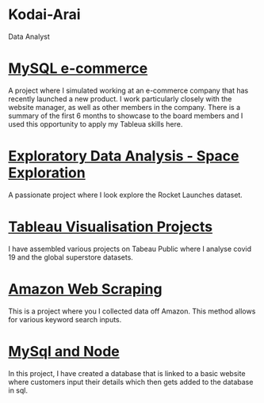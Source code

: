 # Kodai-Arai
Data Analyst 

# [MySQL e-commerce]()
A project where I simulated working at an e-commerce company that has recently launched a new product. I work particularly closely with the website manager, as well as  other members in the company. There is a summary of the first 6 months to showcase to the board members and I used this opportunity to apply my Tableua skills here. 

# [Exploratory Data Analysis - Space Exploration](https://github.com/KodaiKonnerArai/Exploratory-Data-Analysis-Space-Exploration)
A passionate project where I look explore the Rocket Launches dataset. 


# [Tableau Visualisation Projects](https://github.com/KodaiKonnerArai/Tableau-Visualiations-)
I have assembled various projects on Tabeau Public where I analyse covid 19 and the global superstore datasets. 


# [Amazon Web Scraping](https://github.com/KodaiKonnerArai/Amazon-Web-Scraper)
This is a project where you I collected data off Amazon.  This method allows for various keyword search inputs. 


# [MySql and Node](https://github.com/KodaiKonnerArai/MySQL-and-node.js)
In this project, I have created a database that is linked to a basic website where customers input their details which then gets added to the database in sql. 

